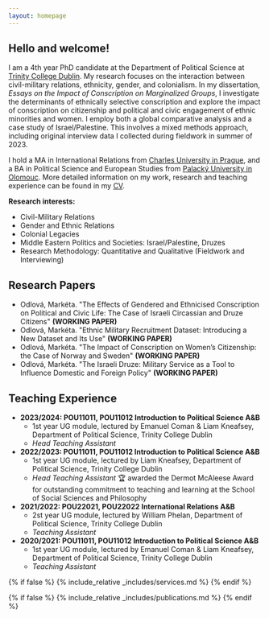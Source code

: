 ```yaml
---
layout: homepage
---
```


## Hello and welcome!
I am a 4th year PhD candidate at the Department of Political Science at <a href="http://tcd.ie" target="_blank">Trinity College Dublin</a>. My research focuses on the interaction between civil-military relations, ethnicity, gender, and colonialism. In my dissertation, <em>Essays on the Impact of Conscription on Marginalized Groups</em>, I investigate the determinants of ethnically selective conscription and explore the impact of conscription on citizenship and political and civic engagement of ethnic minorities and women. I employ both a global comparative analysis and a case study of Israel/Palestine. This involves a mixed methods approach, including original interview data I collected during fieldwork in summer of 2023.

I hold a MA in International Relations from <a href="http://cuni.cz" target="_blank">Charles University in Prague</a>, and a BA in Political Science and European Studies from <a href="http://upol.cz" target="_blank">Palacký University in Olomouc</a>. More detailed information on my work, research and teaching experience can be found in my [CV](assets/files/curriculum_vitae.pdf).

**Research interests:**
- Civil-Military Relations
- Gender and Ethnic Relations
- Colonial Legacies
- Middle Eastern Politics and Societies: Israel/Palestine, Druzes
- Research Methodology: Quantitative and Qualitative (Fieldwork and Interviewing)

## Research Papers
- Odlová, Markéta. "The Effects of Gendered and Ethnicised Conscription on Political and Civic Life: The Case of Israeli Circassian and Druze Citizens" **(WORKING PAPER)**
- Odlová, Markéta. "Ethnic Military Recruitment Dataset: Introducing a New Dataset and Its Use" **(WORKING PAPER)**
- Odlová, Markéta. "The Impact of Conscription on Women’s Citizenship: the Case of Norway and Sweden" **(WORKING PAPER)**
- Odlová, Markéta. "The Israeli Druze: Military Service as a Tool to Influence Domestic and Foreign Policy" **(WORKING PAPER)**

## Teaching Experience
- **2023/2024: POU11011, POU11012 Introduction to Political Science A&B**
  - 1st year UG module, lectured by Emanuel Coman & Liam Kneafsey, Department of Political Science, Trinity College Dublin
  - <em>Head Teaching Assistant</em>
- **2022/2023: POU11011, POU11012 Introduction to Political Science A&B**
  - 1st year UG module, lectured by Liam Kneafsey, Department of Political Science, Trinity College Dublin
  - <em> Head Teaching Assistant</em> 🏆 awarded the Dermot McAleese Award for outstanding commitment to teaching and learning at the School of Social Sciences and Philosophy
- **2021/2022: POU22021, POU22022 International Relations A&B**
  - 2st year UG module, lectured by William Phelan, Department of Political Science, Trinity College Dublin
  - <em>Teaching Assistant</em>
- **2020/2021: POU11011, POU11012 Introduction to Political Science A&B**
  - 1st year UG module, lectured by Emanuel Coman & Liam Kneafsey, Department of Political Science, Trinity College Dublin
  - <em>Teaching Assistant</em>

{% if false %}
  {% include_relative _includes/services.md %}
{% endif %}

{% if false %}
  {% include_relative _includes/publications.md %}
{% endif %}
